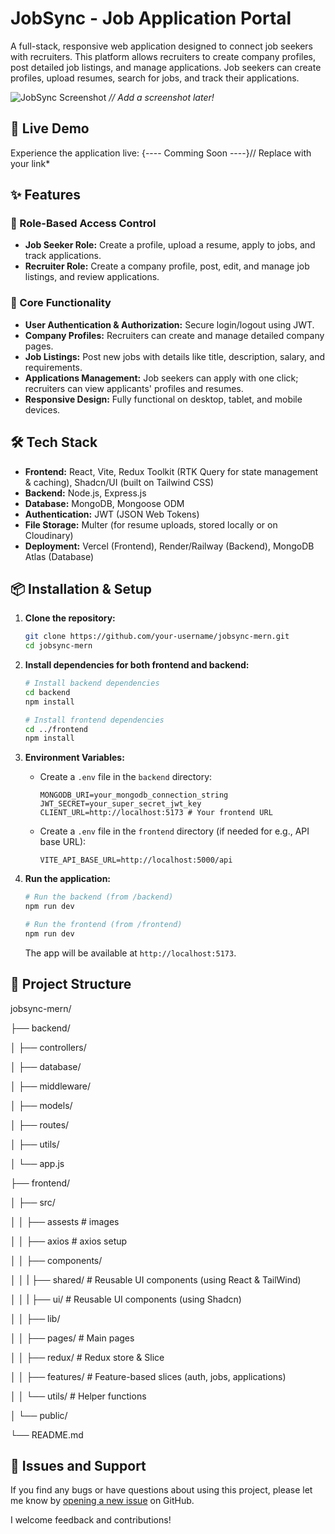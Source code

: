 # JobSync - Job Application Portal

A full-stack, responsive web application designed to connect job seekers with recruiters. This platform allows recruiters to create company profiles, post detailed job listings, and manage applications. Job seekers can create profiles, upload resumes, search for jobs, and track their applications.

![JobSync Screenshot](link-to-a-screenshot-or-gif-here) *// Add a screenshot later!*

## 🚀 Live Demo

Experience the application live: {---- Comming Soon ----}// Replace with your link*

## ✨ Features

### 👥 Role-Based Access Control
- **Job Seeker Role:** Create a profile, upload a resume, apply to jobs, and track applications.
- **Recruiter Role:** Create a company profile, post, edit, and manage job listings, and review applications.

### 💼 Core Functionality
- **User Authentication & Authorization:** Secure login/logout using JWT.
- **Company Profiles:** Recruiters can create and manage detailed company pages.
- **Job Listings:** Post new jobs with details like title, description, salary, and requirements.
- **Applications Management:** Job seekers can apply with one click; recruiters can view applicants' profiles and resumes.
- **Responsive Design:** Fully functional on desktop, tablet, and mobile devices.

## 🛠️ Tech Stack

- **Frontend:** React, Vite, Redux Toolkit (RTK Query for state management & caching), Shadcn/UI (built on Tailwind CSS)
- **Backend:** Node.js, Express.js
- **Database:** MongoDB, Mongoose ODM
- **Authentication:** JWT (JSON Web Tokens)
- **File Storage:** Multer (for resume uploads, stored locally or on Cloudinary)
- **Deployment:** Vercel (Frontend), Render/Railway (Backend), MongoDB Atlas (Database)

## 📦 Installation & Setup

1.  **Clone the repository:**
    ```bash
    git clone https://github.com/your-username/jobsync-mern.git
    cd jobsync-mern
    ```

2.  **Install dependencies for both frontend and backend:**
    ```bash
    # Install backend dependencies
    cd backend
    npm install

    # Install frontend dependencies
    cd ../frontend
    npm install
    ```

3.  **Environment Variables:**
    - Create a `.env` file in the `backend` directory:
      ```env
      MONGODB_URI=your_mongodb_connection_string
      JWT_SECRET=your_super_secret_jwt_key
      CLIENT_URL=http://localhost:5173 # Your frontend URL
      ```
    - Create a `.env` file in the `frontend` directory (if needed for e.g., API base URL):
      ```env
      VITE_API_BASE_URL=http://localhost:5000/api
      ```

4.  **Run the application:**
    ```bash
    # Run the backend (from /backend)
    npm run dev

    # Run the frontend (from /frontend)
    npm run dev
    ```
    The app will be available at `http://localhost:5173`.

## 📁 Project Structure

jobsync-mern/

├── backend/

│ ├── controllers/

│ ├── database/

│ ├── middleware/

│ ├── models/

│ ├── routes/

│ ├── utils/

│ └── app.js

├── frontend/

│ ├── src/

│ │ ├── assests # images 

│ │ ├── axios # axios setup 

│ │ ├── components/ 

│ │ | ├── shared/ # Reusable UI components (using React & TailWind)

│ │ | ├── ui/ # Reusable UI components (using Shadcn)

│ │ ├── lib/ 

│ │ ├── pages/ # Main pages

│ │ ├── redux/ # Redux store & Slice

│ │ ├── features/ # Feature-based slices (auth, jobs, applications)

│ │ └── utils/ # Helper functions

│ └── public/

└── README.md






## 🐛 Issues and Support

If you find any bugs or have questions about using this project, please let me know by [opening a new issue]([https://github.com/hey-Zayn/Job-Application-MERN](https://github.com/hey-Zayn/Job-Application-MERN)/issues) on GitHub.

I welcome feedback and contributions!
